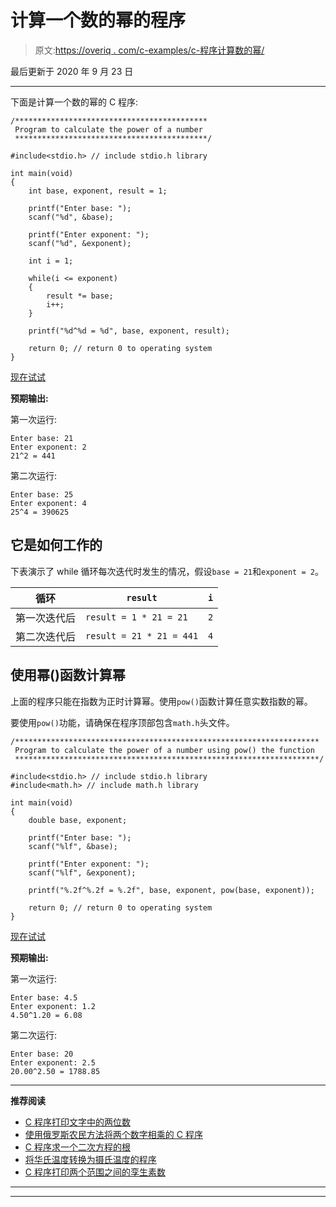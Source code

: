 # 计算一个数的幂的程序

> 原文:[https://overiq . com/c-examples/c-程序计算数的幂/](https://overiq.com/c-examples/c-program-to-calculate-the-power-of-a-number/)

最后更新于 2020 年 9 月 23 日

* * *

下面是计算一个数的幂的 C 程序:

```
/*******************************************
 Program to calculate the power of a number
 *******************************************/

#include<stdio.h> // include stdio.h library

int main(void)
{       
    int base, exponent, result = 1;

    printf("Enter base: ");
    scanf("%d", &base);

    printf("Enter exponent: ");
    scanf("%d", &exponent);

    int i = 1;

    while(i <= exponent)
    {
        result *= base;
        i++;
    }

    printf("%d^%d = %d", base, exponent, result);

    return 0; // return 0 to operating system
}

```

[现在试试](https://overiq.com/c-online-compiler/ExK/)

**预期输出:**

第一次运行:

```
Enter base: 21
Enter exponent: 2
21^2 = 441

```

第二次运行:

```
Enter base: 25
Enter exponent: 4
25^4 = 390625

```

## 它是如何工作的

下表演示了 while 循环每次迭代时发生的情况，假设`base = 21`和`exponent = 2`。

| 循环 | `result` | `i` |
| --- | --- | --- |
| 第一次迭代后 | `result = 1 * 21 = 21` | `2` |
| 第二次迭代后 | `result = 21 * 21 = 441` | `4` |

## 使用幂()函数计算幂

上面的程序只能在指数为正时计算幂。使用`pow()`函数计算任意实数指数的幂。

要使用`pow()`功能，请确保在程序顶部包含`math.h`头文件。

```
/********************************************************************
 Program to calculate the power of a number using pow() the function
 ********************************************************************/

#include<stdio.h> // include stdio.h library
#include<math.h> // include math.h library

int main(void)
{       
    double base, exponent;       

    printf("Enter base: ");
    scanf("%lf", &base);

    printf("Enter exponent: ");
    scanf("%lf", &exponent);       

    printf("%.2f^%.2f = %.2f", base, exponent, pow(base, exponent));

    return 0; // return 0 to operating system
}

```

[现在试试](https://overiq.com/c-online-compiler/G8Q/)

**预期输出:**

第一次运行:

```
Enter base: 4.5
Enter exponent: 1.2
4.50^1.20 = 6.08

```

第二次运行:

```
Enter base: 20
Enter exponent: 2.5
20.00^2.50 = 1788.85

```

* * *

**推荐阅读**

*   [C 程序打印文字中的两位数](/c-examples/c-program-to-print-the-two-digit-number-in-words/)
*   [使用俄罗斯农民方法将两个数字相乘的 C 程序](/c-examples/c-program-to-multiply-two-numbers-using-russian-peasant-method/)
*   [C 程序求一个二次方程的根](/c-examples/c-program-to-find-the-roots-of-a-quadratic-equation/)
*   [将华氏温度转换为摄氏温度的程序](/c-examples/c-program-to-convert-the-temperature-in-fahrenheit-to-celsius/)
*   [C 程序打印两个范围之间的孪生素数](/c-examples/c-program-to-print-twin-prime-numbers-between-two-ranges/)

* * *

* * *